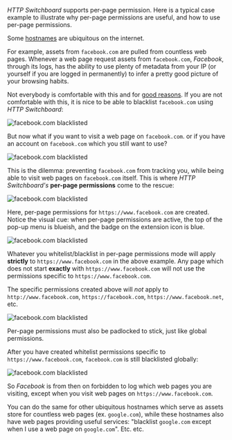 *HTTP Switchboard* supports per-page permission. Here is a typical case example to illustrate why per-page permissions are useful, and how to use per-page permissions.

Some [hostnames](https://en.wikipedia.org/wiki/Hostname) are ubiquitous on the internet.

For example, assets from `facebook.com` are pulled from countless web pages. Whenever a web page request assets from `facebook.com`, *Facebook*, through its logs, has the ability to use plenty of metadata from your IP (or yourself if you are logged in permanently) to infer a pretty good picture of your browsing habits.

Not everybody is comfortable with this and for [good reasons](https://www.eff.org/deeplinks/2013/04/disconcerting-details-how-facebook-teams-data-brokers-show-you-targeted-ads). If you are not comfortable with this, it is nice to be able to blacklist `facebook.com` using *HTTP Switchboard*:

![`facebook.com` blacklisted](https://raw.github.com/gorhill/httpswitchboard/master/doc/img/per-permission-facebook-1.png)

But now what if you want to visit a web page on `facebook.com`. or if you have an account on `facebook.com` which you still want to use?

![`facebook.com` blacklisted](https://raw.github.com/gorhill/httpswitchboard/master/doc/img/per-permission-facebook-2.png)

This is the dilemma: preventing `facebook.com` from tracking you, while being able to visit web pages on `facebook.com` itself. This is where *HTTP Switchboard's* **per-page permissions** come to the rescue:

![`facebook.com` blacklisted](https://raw.github.com/gorhill/httpswitchboard/master/doc/img/per-permission-facebook-3.png)

Here, per-page permissions for `https://www.facebook.com` are created. Notice the visual cue: when per-page permissions are active, the top of the pop-up menu is blueish, and the badge on the extension icon is blue.

![`facebook.com` blacklisted](https://raw.github.com/gorhill/httpswitchboard/master/doc/img/per-permission-facebook-4.png)

Whatever you whitelist/blacklist in per-page permissions mode will apply **strictly** to `https://www.facebook.com` in the above example. Any page which does not start **exactly** with `https://www.facebook.com` will not use the permissions specific to `https://www.facebook.com`.

The specific permissions created above will *not* apply to `http://www.facebook.com`, `https://facebook.com`, `https://www.facebook.net`, etc.

![`facebook.com` blacklisted](https://raw.github.com/gorhill/httpswitchboard/master/doc/img/per-permission-facebook-5.png)

Per-page permissions must also be padlocked to stick, just like global permissions.

After you have created whitelist permissions specific to `https://www.facebook.com`, `facebook.com` is still blacklisted globally:

![`facebook.com` blacklisted](https://raw.github.com/gorhill/httpswitchboard/master/doc/img/per-permission-facebook-1.png)

So *Facebook* is from then on forbidden to log which web pages you are visiting, except when you visit web pages on `https://www.facebook.com`.

You can do the same for other ubiquitous hostnames which serve as assets store for countless web pages (ex. `google.com`), while these hostnames also have web pages providing useful services: "blacklist `google.com` except when I use a web page on `google.com`". Etc. etc.